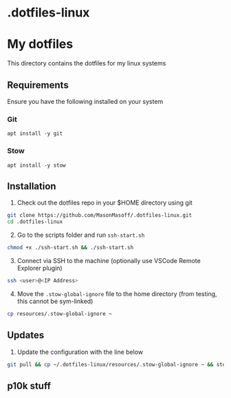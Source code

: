 # .dotfiles-linux
# My dotfiles

This directory contains the dotfiles for my linux systems

## Requirements

Ensure you have the following installed on your system

### Git

```
apt install -y git
```

### Stow

```
apt install -y stow
```

## Installation

1. Check out the dotfiles repo in your $HOME directory using git
```bash
git clone https://github.com/MasonMasoff/.dotfiles-linux.git
cd .dotfiles-linux
```


2. Go to the scripts folder and run `ssh-start.sh`
```bash
chmod +x ./ssh-start.sh && ./ssh-start.sh

```


3. Connect via SSH to the machine (optionally use VSCode Remote Explorer plugin)

```bash
ssh <user>@<IP Address>
```

4. Move the `.stow-global-ignore` file to the home directory (from testing, this cannot be sym-linked)
```bash
cp resources/.stow-global-ignore ~
```

## Updates
1. Update the configuration with the line below
```bash
git pull && cp ~/.dotfiles-linux/resources/.stow-global-ignore ~ && stow .
```

## p10k stuff
